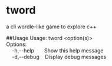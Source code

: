 # tword
a cli wordle-like game to explore c++

##Usage
Usage: tword <option(s)><br>
Options:<br>
&nbsp;&nbsp;&nbsp;&nbsp;-h,--help&nbsp;&nbsp;&nbsp;&nbsp;&nbsp;&nbsp;&nbsp;Show this help message<br>
&nbsp;&nbsp;&nbsp;&nbsp;-d,--debug&nbsp;&nbsp;&nbsp;&nbsp;Display debug messages<br>
